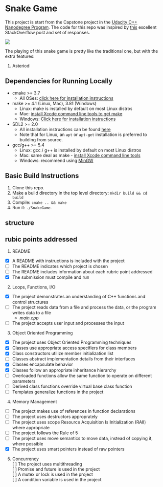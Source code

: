 # Snake Game

This project is start from the Capstone project in the [Udacity C++ Nanodegree Program](https://www.udacity.com/course/c-plus-plus-nanodegree--nd213). The code for this repo was inspired by [this](https://codereview.stackexchange.com/questions/212296/snake-game-in-c-with-sdl) excellent StackOverflow post and set of responses.

<img src="snake_game.gif"/>

The playing of this snake game is pretty like the traditional one, but with the extra features:
1. Asteriod


## Dependencies for Running Locally
* cmake >= 3.7
  * All OSes: [click here for installation instructions](https://cmake.org/install/)
* make >= 4.1 (Linux, Mac), 3.81 (Windows)
  * Linux: make is installed by default on most Linux distros
  * Mac: [install Xcode command line tools to get make](https://developer.apple.com/xcode/features/)
  * Windows: [Click here for installation instructions](http://gnuwin32.sourceforge.net/packages/make.htm)
* SDL2 >= 2.0
  * All installation instructions can be found [here](https://wiki.libsdl.org/Installation)
  * Note that for Linux, an `apt` or `apt-get` installation is preferred to building from source.
* gcc/g++ >= 5.4
  * Linux: gcc / g++ is installed by default on most Linux distros
  * Mac: same deal as make - [install Xcode command line tools](https://developer.apple.com/xcode/features/)
  * Windows: recommend using [MinGW](http://www.mingw.org/)

## Basic Build Instructions

1. Clone this repo.
2. Make a build directory in the top level directory: `mkdir build && cd build`
3. Compile: `cmake .. && make`
4. Run it: `./SnakeGame`.

## structure


## rubic points addressed  

1. README  
- [x] A README with instructions is included with the project  
- [ ] The README indicates which project is chosen  
- [ ] The README includes information about each rubric point addressed  
- [x] The submission must compile and run  

2. Loops, Functions, I/O  
- [x] The project demonstrates an understanding of C++ functions and control structures  
- [ ] The project reads data from a file and process the data, or the program writes data to a file  
    * *main.cpp*  
- [ ] The project accepts user input and processes the input  

3. Object Oriented Programming  
- [x] The project uses Object Oriented Programming techniques  
- [x] Classes use appropriate access specifiers for class members  
- [x] Class constructors utilize member initialization list  
- [ ] Classes abstract implementation details from their interfaces  
- [x] Classes encapsulate behavior  
- [x] Classes follow an appropriate inheritance hierarchy  
- [ ] Overloaded functions allow the same function to operate on different parameters  
- [ ] Derived class functions override virtual base class function  
- [ ] Templates generalize functions in the project  

4. Memory Management  
- [ ] The project makes use of references in function declarations  
- [ ] The project uses destructors approprately  
- [ ] The project uses scope Resource Acquisition Is Initialization (RAII) where appropriate  
- [ ] The project follows the Rule of 5  
- [ ] The project uses move semantics to move data, instead of copying it, where possible
- [x] The project uses smart pointers instead of raw pointers

5. Concurrency  
[ ] The project uses multithreading  
[ ] Promise and future is used in the project  
[ ] A mutex or lock is used in the project  
[ ] A condition variable is used in the project  